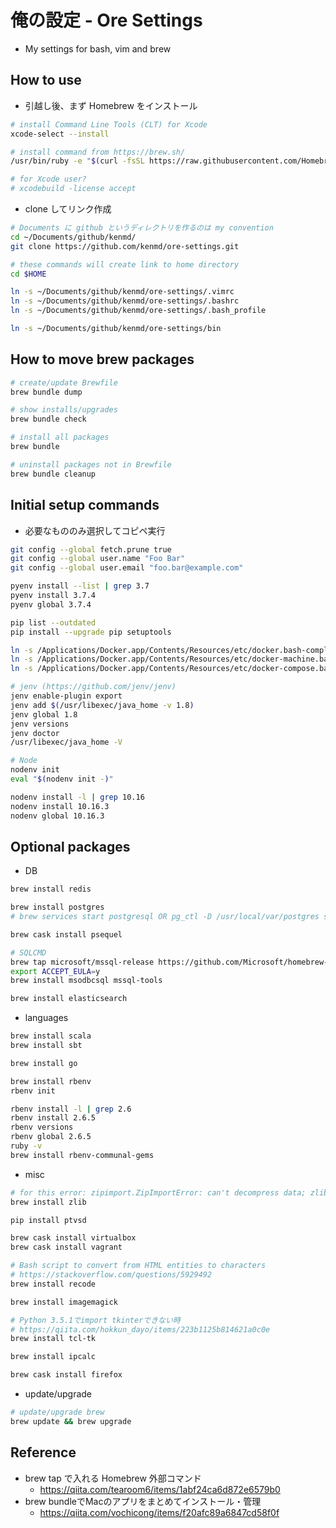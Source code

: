 # 俺の設定 - Ore Settings

* My settings for bash, vim and brew


## How to use

* 引越し後、まず Homebrew をインストール

```bash
# install Command Line Tools (CLT) for Xcode
xcode-select --install

# install command from https://brew.sh/
/usr/bin/ruby -e "$(curl -fsSL https://raw.githubusercontent.com/Homebrew/install/master/install)"

# for Xcode user?
# xcodebuild -license accept
```

* clone してリンク作成

```bash
# Documents に github というディレクトリを作るのは my convention
cd ~/Documents/github/kenmd/
git clone https://github.com/kenmd/ore-settings.git

# these commands will create link to home directory
cd $HOME

ln -s ~/Documents/github/kenmd/ore-settings/.vimrc
ln -s ~/Documents/github/kenmd/ore-settings/.bashrc
ln -s ~/Documents/github/kenmd/ore-settings/.bash_profile

ln -s ~/Documents/github/kenmd/ore-settings/bin
```


## How to move brew packages

```bash
# create/update Brewfile
brew bundle dump

# show installs/upgrades
brew bundle check

# install all packages
brew bundle

# uninstall packages not in Brewfile
brew bundle cleanup
```


## Initial setup commands

* 必要なもののみ選択してコピペ実行

```bash
git config --global fetch.prune true
git config --global user.name "Foo Bar"
git config --global user.email "foo.bar@example.com"

pyenv install --list | grep 3.7
pyenv install 3.7.4
pyenv global 3.7.4

pip list --outdated
pip install --upgrade pip setuptools

ln -s /Applications/Docker.app/Contents/Resources/etc/docker.bash-completion /usr/local/etc/bash_completion.d/docker
ln -s /Applications/Docker.app/Contents/Resources/etc/docker-machine.bash-completion /usr/local/etc/bash_completion.d/docker-machine
ln -s /Applications/Docker.app/Contents/Resources/etc/docker-compose.bash-completion /usr/local/etc/bash_completion.d/docker-compose

# jenv (https://github.com/jenv/jenv)
jenv enable-plugin export
jenv add $(/usr/libexec/java_home -v 1.8)
jenv global 1.8
jenv versions
jenv doctor
/usr/libexec/java_home -V

# Node
nodenv init
eval "$(nodenv init -)"

nodenv install -l | grep 10.16
nodenv install 10.16.3
nodenv global 10.16.3
```


## Optional packages

* DB

```bash
brew install redis

brew install postgres
# brew services start postgresql OR pg_ctl -D /usr/local/var/postgres start

brew cask install psequel

# SQLCMD
brew tap microsoft/mssql-release https://github.com/Microsoft/homebrew-mssql-release
export ACCEPT_EULA=y
brew install msodbcsql mssql-tools

brew install elasticsearch
```

* languages

```bash
brew install scala
brew install sbt

brew install go

brew install rbenv
rbenv init

rbenv install -l | grep 2.6
rbenv install 2.6.5
rbenv versions
rbenv global 2.6.5
ruby -v
brew install rbenv-communal-gems
```

* misc

```bash
# for this error: zipimport.ZipImportError: can't decompress data; zlib not available
brew install zlib

pip install ptvsd

brew cask install virtualbox
brew cask install vagrant

# Bash script to convert from HTML entities to characters
# https://stackoverflow.com/questions/5929492
brew install recode

brew install imagemagick

# Python 3.5.1でimport tkinterできない時
# https://qiita.com/hokkun_dayo/items/223b1125b814621a0c0e
brew install tcl-tk

brew install ipcalc

brew cask install firefox
```

* update/upgrade

```bash
# update/upgrade brew
brew update && brew upgrade
```


## Reference

* brew tap で入れる Homebrew 外部コマンド
  - https://qiita.com/tearoom6/items/1abf24ca6d872e6579b0
* brew bundleでMacのアプリをまとめてインストール・管理
  - https://qiita.com/vochicong/items/f20afc89a6847cd58f0f
